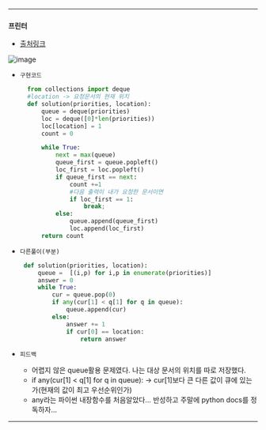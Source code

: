 ---------------------------------------
### `프린터` 

  - [출처링크](https://programmers.co.kr/learn/courses/30/lessons/42587#)
  
![image](https://user-images.githubusercontent.com/15559593/136380300-cd56e1ee-a6fa-44ad-8f93-98699aa15997.png)


  - `구현코드`

    ```Python
      from collections import deque
      #location -> 요청문서의 현재 위치
      def solution(priorities, location):
          queue = deque(priorities)
          loc = deque([0]*len(priorities))
          loc[location] = 1
          count = 0

          while True:
              next = max(queue)
              queue_first = queue.popleft()
              loc_first = loc.popleft()
              if queue_first == next:
                  count +=1
                  #다음 출력이 내가 요청한 문서이면
                  if loc_first == 1:
                      break;
              else:
                  queue.append(queue_first)
                  loc.append(loc_first)
          return count
    ```
    
   - `다른풀이(부분)`

     ```Python
      def solution(priorities, location):
          queue =  [(i,p) for i,p in enumerate(priorities)]
          answer = 0
          while True:
              cur = queue.pop(0)
              if any(cur[1] < q[1] for q in queue):
                  queue.append(cur)
              else:
                  answer += 1
                  if cur[0] == location:
                      return answer
     ```  
    
  - `피드백`
     - 어렵지 않은 queue활용 문제였다. 나는 대상 문서의 위치를 따로 저장했다.
     -  if any(cur[1] < q[1] for q in queue):  -> cur[1]보다 큰 다른 값이 큐에 있는가(현재의 값이 최고 우선순위인가)
     -  any라는 파이썬 내장함수를 처음알았다... 반성하고 주말에 python docs를 정독하자... 
     
---------------------------------------
